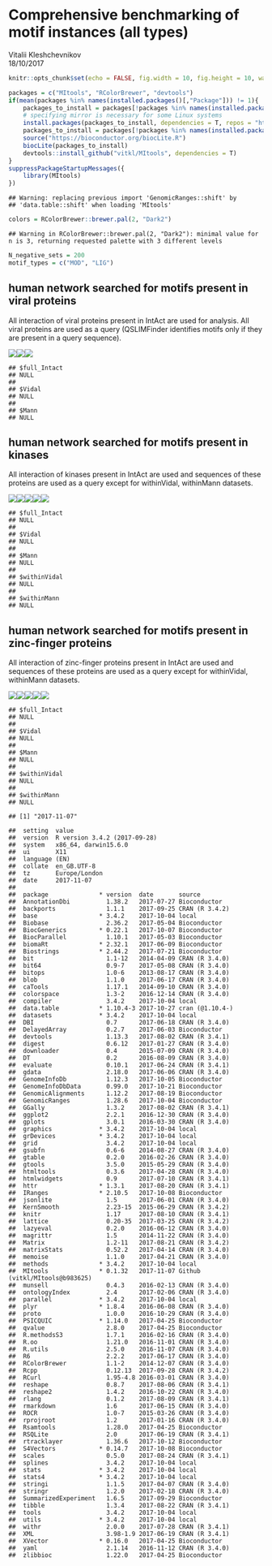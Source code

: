# Comprehensive benchmarking of motif instances (all types)
Vitalii Kleshchevnikov  
18/10/2017  


```r
knitr::opts_chunk$set(echo = FALSE, fig.width = 10, fig.height = 10, warning = FALSE, message = FALSE)

packages = c("MItools", "RColorBrewer", "devtools")
if(mean(packages %in% names(installed.packages()[,"Package"])) != 1){
    packages_to_install = packages[!packages %in% names(installed.packages()[,"Package"])]
    # specifying mirror is necessary for some Linux systems
    install.packages(packages_to_install, dependencies = T, repos = "http://mirrors.ebi.ac.uk/CRAN/")
    packages_to_install = packages[!packages %in% names(installed.packages()[,"Package"])]
    source("https://bioconductor.org/biocLite.R")
    biocLite(packages_to_install)
    devtools::install_github("vitkl/MItools", dependencies = T)
}
suppressPackageStartupMessages({
    library(MItools)
})
```

```
## Warning: replacing previous import 'GenomicRanges::shift' by
## 'data.table::shift' when loading 'MItools'
```

```r
colors = RColorBrewer::brewer.pal(2, "Dark2")
```

```
## Warning in RColorBrewer::brewer.pal(2, "Dark2"): minimal value for n is 3, returning requested palette with 3 different levels
```

```r
N_negative_sets = 200
motif_types = c("MOD", "LIG")
```

## human network searched for motifs present in viral proteins

All interaction of viral proteins present in IntAct are used for analysis. All viral proteins are used as a query (QSLIMFinder identifies motifs only if they are present in a query sequence).

![](compr_benchmarking_inst_files/figure-html/viral-1.png)<!-- -->![](compr_benchmarking_inst_files/figure-html/viral-2.png)<!-- -->![](compr_benchmarking_inst_files/figure-html/viral-3.png)<!-- -->

```
## $full_Intact
## NULL
## 
## $Vidal
## NULL
## 
## $Mann
## NULL
```

## human network searched for motifs present in kinases

All interaction of kinases present in IntAct are used and sequences of these proteins are used as a query except for withinVidal, withinMann datasets.  

![](compr_benchmarking_inst_files/figure-html/kinase-1.png)<!-- -->![](compr_benchmarking_inst_files/figure-html/kinase-2.png)<!-- -->![](compr_benchmarking_inst_files/figure-html/kinase-3.png)<!-- -->![](compr_benchmarking_inst_files/figure-html/kinase-4.png)<!-- -->![](compr_benchmarking_inst_files/figure-html/kinase-5.png)<!-- -->

```
## $full_Intact
## NULL
## 
## $Vidal
## NULL
## 
## $Mann
## NULL
## 
## $withinVidal
## NULL
## 
## $withinMann
## NULL
```

## human network searched for motifs present in zinc-finger proteins

All interaction of zinc-finger proteins present in IntAct are used and sequences of these proteins are used as a query except for withinVidal, withinMann datasets.  

![](compr_benchmarking_inst_files/figure-html/znf-1.png)<!-- -->![](compr_benchmarking_inst_files/figure-html/znf-2.png)<!-- -->![](compr_benchmarking_inst_files/figure-html/znf-3.png)<!-- -->![](compr_benchmarking_inst_files/figure-html/znf-4.png)<!-- -->![](compr_benchmarking_inst_files/figure-html/znf-5.png)<!-- -->

```
## $full_Intact
## NULL
## 
## $Vidal
## NULL
## 
## $Mann
## NULL
## 
## $withinVidal
## NULL
## 
## $withinMann
## NULL
```


```
## [1] "2017-11-07"
```

```
##  setting  value                       
##  version  R version 3.4.2 (2017-09-28)
##  system   x86_64, darwin15.6.0        
##  ui       X11                         
##  language (EN)                        
##  collate  en_GB.UTF-8                 
##  tz       Europe/London               
##  date     2017-11-07                  
## 
##  package              * version  date       source                        
##  AnnotationDbi          1.38.2   2017-07-27 Bioconductor                  
##  backports              1.1.1    2017-09-25 CRAN (R 3.4.2)                
##  base                 * 3.4.2    2017-10-04 local                         
##  Biobase                2.36.2   2017-05-04 Bioconductor                  
##  BiocGenerics         * 0.22.1   2017-10-07 Bioconductor                  
##  BiocParallel           1.10.1   2017-05-03 Bioconductor                  
##  biomaRt              * 2.32.1   2017-06-09 Bioconductor                  
##  Biostrings           * 2.44.2   2017-07-21 Bioconductor                  
##  bit                    1.1-12   2014-04-09 CRAN (R 3.4.0)                
##  bit64                  0.9-7    2017-05-08 CRAN (R 3.4.0)                
##  bitops                 1.0-6    2013-08-17 CRAN (R 3.4.0)                
##  blob                   1.1.0    2017-06-17 CRAN (R 3.4.0)                
##  caTools                1.17.1   2014-09-10 CRAN (R 3.4.0)                
##  colorspace             1.3-2    2016-12-14 CRAN (R 3.4.0)                
##  compiler               3.4.2    2017-10-04 local                         
##  data.table           * 1.10.4-3 2017-10-27 cran (@1.10.4-)               
##  datasets             * 3.4.2    2017-10-04 local                         
##  DBI                    0.7      2017-06-18 CRAN (R 3.4.0)                
##  DelayedArray           0.2.7    2017-06-03 Bioconductor                  
##  devtools               1.13.3   2017-08-02 CRAN (R 3.4.1)                
##  digest                 0.6.12   2017-01-27 CRAN (R 3.4.0)                
##  downloader             0.4      2015-07-09 CRAN (R 3.4.0)                
##  DT                     0.2      2016-08-09 CRAN (R 3.4.0)                
##  evaluate               0.10.1   2017-06-24 CRAN (R 3.4.1)                
##  gdata                  2.18.0   2017-06-06 CRAN (R 3.4.0)                
##  GenomeInfoDb           1.12.3   2017-10-05 Bioconductor                  
##  GenomeInfoDbData       0.99.0   2017-10-21 Bioconductor                  
##  GenomicAlignments      1.12.2   2017-08-19 Bioconductor                  
##  GenomicRanges          1.28.6   2017-10-04 Bioconductor                  
##  GGally                 1.3.2    2017-08-02 CRAN (R 3.4.1)                
##  ggplot2                2.2.1    2016-12-30 CRAN (R 3.4.0)                
##  gplots                 3.0.1    2016-03-30 CRAN (R 3.4.0)                
##  graphics             * 3.4.2    2017-10-04 local                         
##  grDevices            * 3.4.2    2017-10-04 local                         
##  grid                   3.4.2    2017-10-04 local                         
##  gsubfn                 0.6-6    2014-08-27 CRAN (R 3.4.0)                
##  gtable                 0.2.0    2016-02-26 CRAN (R 3.4.0)                
##  gtools                 3.5.0    2015-05-29 CRAN (R 3.4.0)                
##  htmltools              0.3.6    2017-04-28 CRAN (R 3.4.0)                
##  htmlwidgets            0.9      2017-07-10 CRAN (R 3.4.1)                
##  httr                 * 1.3.1    2017-08-20 CRAN (R 3.4.1)                
##  IRanges              * 2.10.5   2017-10-08 Bioconductor                  
##  jsonlite               1.5      2017-06-01 CRAN (R 3.4.0)                
##  KernSmooth             2.23-15  2015-06-29 CRAN (R 3.4.2)                
##  knitr                  1.17     2017-08-10 CRAN (R 3.4.1)                
##  lattice                0.20-35  2017-03-25 CRAN (R 3.4.2)                
##  lazyeval               0.2.0    2016-06-12 CRAN (R 3.4.0)                
##  magrittr               1.5      2014-11-22 CRAN (R 3.4.0)                
##  Matrix                 1.2-11   2017-08-21 CRAN (R 3.4.2)                
##  matrixStats            0.52.2   2017-04-14 CRAN (R 3.4.0)                
##  memoise                1.1.0    2017-04-21 CRAN (R 3.4.0)                
##  methods              * 3.4.2    2017-10-04 local                         
##  MItools              * 0.1.32   2017-11-07 Github (vitkl/MItools@b983625)
##  munsell                0.4.3    2016-02-13 CRAN (R 3.4.0)                
##  ontologyIndex          2.4      2017-02-06 CRAN (R 3.4.0)                
##  parallel             * 3.4.2    2017-10-04 local                         
##  plyr                 * 1.8.4    2016-06-08 CRAN (R 3.4.0)                
##  proto                  1.0.0    2016-10-29 CRAN (R 3.4.0)                
##  PSICQUIC             * 1.14.0   2017-04-25 Bioconductor                  
##  qvalue                 2.8.0    2017-04-25 Bioconductor                  
##  R.methodsS3            1.7.1    2016-02-16 CRAN (R 3.4.0)                
##  R.oo                   1.21.0   2016-11-01 CRAN (R 3.4.0)                
##  R.utils                2.5.0    2016-11-07 CRAN (R 3.4.0)                
##  R6                     2.2.2    2017-06-17 CRAN (R 3.4.0)                
##  RColorBrewer           1.1-2    2014-12-07 CRAN (R 3.4.0)                
##  Rcpp                   0.12.13  2017-09-28 CRAN (R 3.4.2)                
##  RCurl                  1.95-4.8 2016-03-01 CRAN (R 3.4.0)                
##  reshape                0.8.7    2017-08-06 CRAN (R 3.4.1)                
##  reshape2               1.4.2    2016-10-22 CRAN (R 3.4.0)                
##  rlang                  0.1.2    2017-08-09 CRAN (R 3.4.1)                
##  rmarkdown              1.6      2017-06-15 CRAN (R 3.4.0)                
##  ROCR                   1.0-7    2015-03-26 CRAN (R 3.4.0)                
##  rprojroot              1.2      2017-01-16 CRAN (R 3.4.0)                
##  Rsamtools              1.28.0   2017-04-25 Bioconductor                  
##  RSQLite                2.0      2017-06-19 CRAN (R 3.4.1)                
##  rtracklayer            1.36.6   2017-10-12 Bioconductor                  
##  S4Vectors            * 0.14.7   2017-10-08 Bioconductor                  
##  scales                 0.5.0    2017-08-24 CRAN (R 3.4.1)                
##  splines                3.4.2    2017-10-04 local                         
##  stats                * 3.4.2    2017-10-04 local                         
##  stats4               * 3.4.2    2017-10-04 local                         
##  stringi                1.1.5    2017-04-07 CRAN (R 3.4.0)                
##  stringr                1.2.0    2017-02-18 CRAN (R 3.4.0)                
##  SummarizedExperiment   1.6.5    2017-09-29 Bioconductor                  
##  tibble                 1.3.4    2017-08-22 CRAN (R 3.4.1)                
##  tools                  3.4.2    2017-10-04 local                         
##  utils                * 3.4.2    2017-10-04 local                         
##  withr                  2.0.0    2017-07-28 CRAN (R 3.4.1)                
##  XML                    3.98-1.9 2017-06-19 CRAN (R 3.4.1)                
##  XVector              * 0.16.0   2017-04-25 Bioconductor                  
##  yaml                   2.1.14   2016-11-12 CRAN (R 3.4.0)                
##  zlibbioc               1.22.0   2017-04-25 Bioconductor
```
